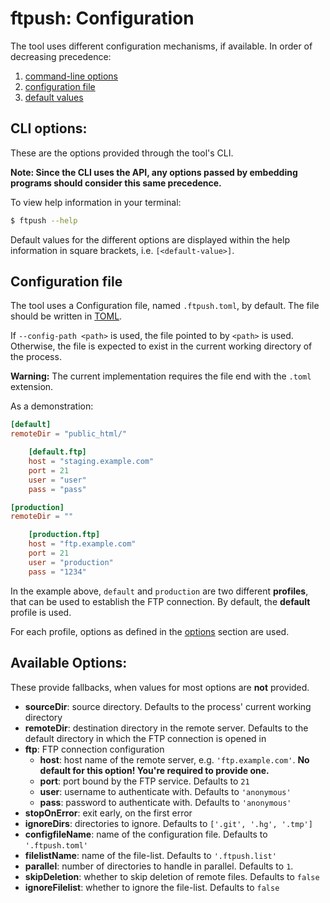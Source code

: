 # ftpush: Configuration

The tool uses different configuration mechanisms, if available. In order
of decreasing precedence:

1. [command-line options](#cli-options)
1. [configuration file](#config-file)
1. [default values](#defaults)

<a name="cli-options"></a>
## CLI options:

These are the options provided through the tool's CLI.

**Note: Since the CLI uses the API, any options passed by embedding
programs should consider this same precedence.**

To view help information in your terminal:

```bash
$ ftpush --help
```

Default values for the different options are displayed within the help
information in square brackets, i.e. `[<default-value>]`.


<a name="config-file"></a>
## Configuration file

The tool uses a Configuration file, named `.ftpush.toml`, by default.
The file should be written in [TOML][toml].

If `--config-path <path>` is used, the file pointed to by `<path>` is used.
Otherwise, the file is expected to exist in the current working directory
of the process.

**Warning:** The current implementation requires the file end with the
`.toml` extension.

As a demonstration:

```toml
[default]
remoteDir = "public_html/"

    [default.ftp]
    host = "staging.example.com"
    port = 21
    user = "user"
    pass = "pass"

[production]
remoteDir = ""

    [production.ftp]
    host = "ftp.example.com"
    port = 21
    user = "production"
    pass = "1234"
```

In the example above, `default` and `production` are two different
**profiles**, that can be used to establish the FTP connection. By
default, the **default** profile is used.

For each profile, options as defined in the [options](#options)
section are used.


<a name="defaults"></a><a name="options"></a>
## Available Options:

These provide fallbacks, when values for most options are **not** provided.

* **sourceDir**: source directory. Defaults to the process' current working
  directory
* **remoteDir**: destination directory in the remote server. Defaults to
  the default directory in which the FTP connection is opened in
* **ftp**: FTP connection configuration
    * **host**: host name of the remote server, e.g. `'ftp.example.com'`. **No
    default for this option! You're required to provide one.**
    * **port**: port bound by the FTP service. Defaults to `21`
    * **user**: username to authenticate with. Defaults to `'anonymous'`
    * **pass**: password to authenticate with. Defaults to `'anonymous'`
* **stopOnError**: exit early, on the first error
* **ignoreDirs**: directories to ignore. Defaults to `['.git', '.hg', '.tmp']`
* **configfileName**: name of the configuration file. Defaults to
  `'.ftpush.toml'`
* **filelistName**: name of the file-list. Defaults to `'.ftpush.list'`
* **parallel**: number of directories to handle in parallel. Defaults to `1`.
* **skipDeletion**: whether to skip deletion of remote files. Defaults to
  `false`
* **ignoreFilelist**: whether to ignore the file-list. Defaults to `false`



[toml]:https://github.com/toml-lang/toml

